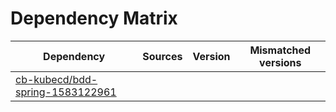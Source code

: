 # Dependency Matrix

Dependency | Sources | Version | Mismatched versions
---------- | ------- | ------- | -------------------
[cb-kubecd/bdd-spring-1583122961](https://github.com/cb-kubecd/bdd-spring-1583122961.git) |  | []() | 
